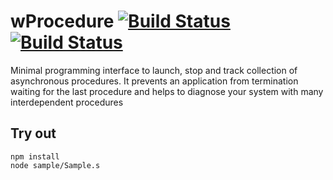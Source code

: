 
# wProcedure [![Build Status](https://travis-ci.org/Wandalen/wProcedure.svg?branch=master)](https://travis-ci.org/Wandalen/wProcedure) [![Build Status](https://ci.appveyor.com/api/projects/status/github/Wandalen/wprocedure)](https://ci.appveyor.com/project/Wandalen/wprocedure)

Minimal programming interface to launch, stop and track collection of asynchronous procedures. It prevents an application from termination waiting for the last procedure and helps to diagnose your system with many interdependent procedures

## Try out
```
npm install
node sample/Sample.s
```



















